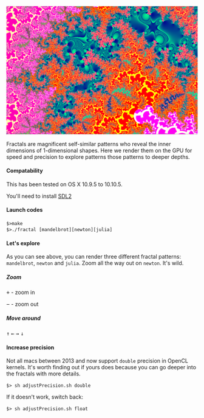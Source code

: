 ![Screen shot](https://github.com/dgaitsgo/gpuFractals/blob/master/images/ss.png)

Fractals are magnificent self-similar patterns who reveal the inner dimensions of 1-dimensional shapes.
Here we render them on the GPU for speed and precision to explore patterns those patterns to deeper depths.

#### Compatability

This has been tested on OS X 10.9.5 to 10.10.5.

You'll need to install [SDL2](https://www.libsdl.org/download-2.0.php)

#### Launch codes

```
$>make
$>./fractal [mandelbrot][newton][julia]
```

#### Let's explore

As you can see above, you can render three different fractal patterns: ```mandelbrot```,
```newton``` and ```julia```. Zoom all the way out on ```newton```. It's wild.

##### Zoom

<kbd>&plus;</kbd> - zoom in

<kbd>&minus;</kbd> - zoom out

##### Move around

<kbd>&uparrow;</kbd>
<kbd>&leftarrow;</kbd>
<kbd>&rightarrow;</kbd>
<kbd>&downarrow;</kbd>


#### Increase precision

Not all macs between 2013 and now support ```double``` precision in OpenCL kernels. It's worth finding out if yours does because you can go deeper into the fractals with more details.

```
$> sh adjustPrecision.sh double
```

If it doesn't work, switch back:
```
$> sh adjustPrecision.sh float
```
